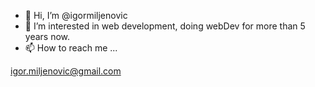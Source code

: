 - 👋 Hi, I’m @igormiljenovic
- 👀 I’m interested in web development, doing webDev for more than 5 years now.
- 📫 How to reach me ...

igor.miljenovic@gmail.com

<!---
igormiljenovic/igormiljenovic is a ✨ special ✨ repository because its `README.md` (this file) appears on your GitHub profile.
You can click the Preview link to take a look at your changes.
--->
